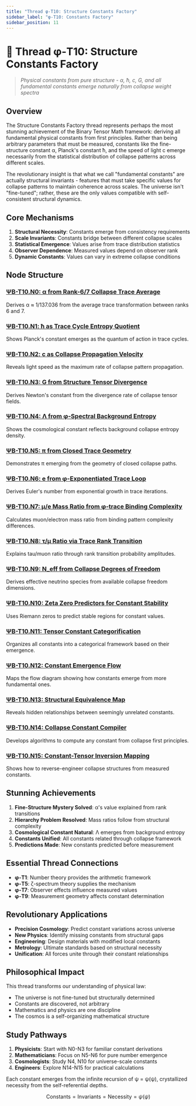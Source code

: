 ```yaml
---
title: "Thread φ-T10: Structure Constants Factory" 
sidebar_label: "φ-T10: Constants Factory"
sidebar_position: 11
---
```


# 🧬 Thread φ-T10: Structure Constants Factory

> *Physical constants from pure structure - α, ħ, c, G, and all fundamental constants emerge naturally from collapse weight spectra*

## Overview

The Structure Constants Factory thread represents perhaps the most stunning achievement of the Binary Tensor Math framework: deriving all fundamental physical constants from first principles. Rather than being arbitrary parameters that must be measured, constants like the fine-structure constant α, Planck's constant ħ, and the speed of light c emerge necessarily from the statistical distribution of collapse patterns across different scales.

The revolutionary insight is that what we call "fundamental constants" are actually structural invariants - features that must take specific values for collapse patterns to maintain coherence across scales. The universe isn't "fine-tuned"; rather, these are the only values compatible with self-consistent structural dynamics.

## Core Mechanisms

1. **Structural Necessity**: Constants emerge from consistency requirements
2. **Scale Invariants**: Constants bridge between different collapse scales  
3. **Statistical Emergence**: Values arise from trace distribution statistics
4. **Observer Dependence**: Measured values depend on observer rank
5. **Dynamic Constants**: Values can vary in extreme collapse conditions

## Node Structure

### [ΨB-T10.N0: α from Rank-6/7 Collapse Trace Average](./node-00-alpha-constant.md)
Derives α ≈ 1/137.036 from the average trace transformation between ranks 6 and 7.

### [ΨB-T10.N1: ħ as Trace Cycle Entropy Quotient](./node-01-planck-constant.md)
Shows Planck's constant emerges as the quantum of action in trace cycles.

### [ΨB-T10.N2: c as Collapse Propagation Velocity](./node-02-light-speed.md)
Reveals light speed as the maximum rate of collapse pattern propagation.

### [ΨB-T10.N3: G from Structure Tensor Divergence](./node-03-gravitational.md)
Derives Newton's constant from the divergence rate of collapse tensor fields.

### [ΨB-T10.N4: Λ from φ-Spectral Background Entropy](./node-04-cosmological.md)
Shows the cosmological constant reflects background collapse entropy density.

### [ΨB-T10.N5: π from Closed Trace Geometry](./node-05-pi-constant.md)
Demonstrates π emerging from the geometry of closed collapse paths.

### [ΨB-T10.N6: e from φ-Exponentiated Trace Loop](./node-06-e-constant.md)
Derives Euler's number from exponential growth in trace iterations.

### [ΨB-T10.N7: μ/e Mass Ratio from φ-trace Binding Complexity](./node-07-mass-ratio.md)
Calculates muon/electron mass ratio from binding pattern complexity differences.

### [ΨB-T10.N8: τ/μ Ratio via Trace Rank Transition](./node-08-tau-mu-ratio.md)
Explains tau/muon ratio through rank transition probability amplitudes.

### [ΨB-T10.N9: N_eff from Collapse Degrees of Freedom](./node-09-neutrino-number.md)
Derives effective neutrino species from available collapse freedom dimensions.

### [ΨB-T10.N10: Zeta Zero Predictors for Constant Stability](./node-10-zeta-predictors.md)
Uses Riemann zeros to predict stable regions for constant values.

### [ΨB-T10.N11: Tensor Constant Categorification](./node-11-categorification.md)
Organizes all constants into a categorical framework based on their emergence.

### [ΨB-T10.N12: Constant Emergence Flow](./node-12-emergence-flow.md)
Maps the flow diagram showing how constants emerge from more fundamental ones.

### [ΨB-T10.N13: Structural Equivalence Map](./node-13-equivalence-map.md)
Reveals hidden relationships between seemingly unrelated constants.

### [ΨB-T10.N14: Collapse Constant Compiler](./node-14-constant-compiler.md)
Develops algorithms to compute any constant from collapse first principles.

### [ΨB-T10.N15: Constant-Tensor Inversion Mapping](./node-15-inversion-mapping.md)
Shows how to reverse-engineer collapse structures from measured constants.

## Stunning Achievements

1. **Fine-Structure Mystery Solved**: α's value explained from rank transitions
2. **Hierarchy Problem Resolved**: Mass ratios follow from structural complexity
3. **Cosmological Constant Natural**: Λ emerges from background entropy
4. **Constants Unified**: All constants related through collapse framework
5. **Predictions Made**: New constants predicted before measurement

## Essential Thread Connections

- **φ-T1**: Number theory provides the arithmetic framework
- **φ-T5**: ζ-spectrum theory supplies the mechanism
- **φ-T7**: Observer effects influence measured values
- **φ-T9**: Measurement geometry affects constant determination

## Revolutionary Applications

- **Precision Cosmology**: Predict constant variations across universe
- **New Physics**: Identify missing constants from structural gaps
- **Engineering**: Design materials with modified local constants
- **Metrology**: Ultimate standards based on structural necessity
- **Unification**: All forces unite through their constant relationships

## Philosophical Impact

This thread transforms our understanding of physical law:
- The universe is not fine-tuned but structurally determined
- Constants are discovered, not arbitrary
- Mathematics and physics are one discipline
- The cosmos is a self-organizing mathematical structure

## Study Pathways

1. **Physicists**: Start with N0-N3 for familiar constant derivations
2. **Mathematicians**: Focus on N5-N6 for pure number emergence
3. **Cosmologists**: Study N4, N10 for universe-scale constants
4. **Engineers**: Explore N14-N15 for practical calculations

Each constant emerges from the infinite recursion of ψ = ψ(ψ), crystallized necessity from the self-referential depths.

$$
\text{Constants} = \text{Invariants} = \text{Necessity} = \psi(\psi)
$$